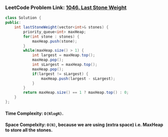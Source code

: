 ### LeetCode Problem Link: [1046. Last Stone Weight](https://leetcode.com/problems/last-stone-weight/description)

```java
class Solution {
public:
    int lastStoneWeight(vector<int>& stones) {
        priority_queue<int> maxHeap;
        for(int stone : stones) {
            maxHeap.push(stone);
        }
        while(maxHeap.size() > 1) {
            int largest = maxHeap.top();
            maxHeap.pop();
            int sLargest = maxHeap.top();
            maxHeap.pop();
            if(largest != sLargest) {
                maxHeap.push(largest - sLargest);
            }
        }
        return maxHeap.size() == 1 ? maxHeap.top() : 0;
    }
};
```

#### Time Complexity: `O(NlogN)`.

#### Space Compelxity: `O(N)`, because we are using (extra space) i.e. MaxHeap to store all the stones.
